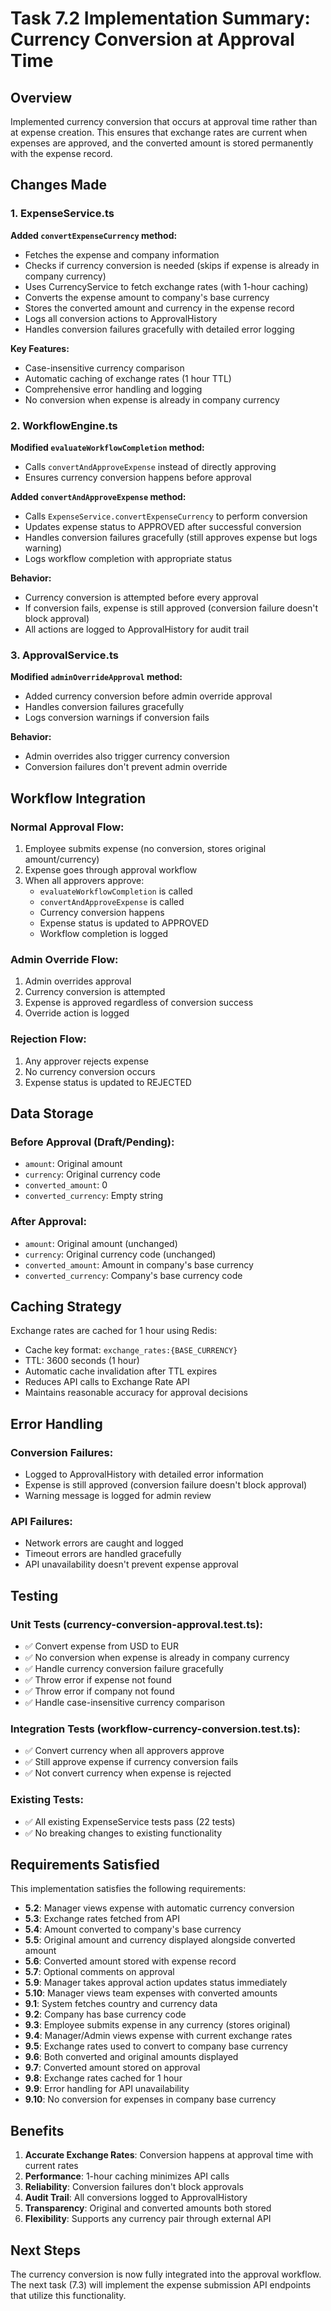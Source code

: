 # Task 7.2 Implementation Summary: Currency Conversion at Approval Time

## Overview
Implemented currency conversion that occurs at approval time rather than at expense creation. This ensures that exchange rates are current when expenses are approved, and the converted amount is stored permanently with the expense record.

## Changes Made

### 1. ExpenseService.ts
**Added `convertExpenseCurrency` method:**
- Fetches the expense and company information
- Checks if currency conversion is needed (skips if expense is already in company currency)
- Uses CurrencyService to fetch exchange rates (with 1-hour caching)
- Converts the expense amount to company's base currency
- Stores the converted amount and currency in the expense record
- Logs all conversion actions to ApprovalHistory
- Handles conversion failures gracefully with detailed error logging

**Key Features:**
- Case-insensitive currency comparison
- Automatic caching of exchange rates (1 hour TTL)
- Comprehensive error handling and logging
- No conversion when expense is already in company currency

### 2. WorkflowEngine.ts
**Modified `evaluateWorkflowCompletion` method:**
- Calls `convertAndApproveExpense` instead of directly approving
- Ensures currency conversion happens before approval

**Added `convertAndApproveExpense` method:**
- Calls `ExpenseService.convertExpenseCurrency` to perform conversion
- Updates expense status to APPROVED after successful conversion
- Handles conversion failures gracefully (still approves expense but logs warning)
- Logs workflow completion with appropriate status

**Behavior:**
- Currency conversion is attempted before every approval
- If conversion fails, expense is still approved (conversion failure doesn't block approval)
- All actions are logged to ApprovalHistory for audit trail

### 3. ApprovalService.ts
**Modified `adminOverrideApproval` method:**
- Added currency conversion before admin override approval
- Handles conversion failures gracefully
- Logs conversion warnings if conversion fails

**Behavior:**
- Admin overrides also trigger currency conversion
- Conversion failures don't prevent admin override

## Workflow Integration

### Normal Approval Flow:
1. Employee submits expense (no conversion, stores original amount/currency)
2. Expense goes through approval workflow
3. When all approvers approve:
   - `evaluateWorkflowCompletion` is called
   - `convertAndApproveExpense` is called
   - Currency conversion happens
   - Expense status is updated to APPROVED
   - Workflow completion is logged

### Admin Override Flow:
1. Admin overrides approval
2. Currency conversion is attempted
3. Expense is approved regardless of conversion success
4. Override action is logged

### Rejection Flow:
1. Any approver rejects expense
2. No currency conversion occurs
3. Expense status is updated to REJECTED

## Data Storage

### Before Approval (Draft/Pending):
- `amount`: Original amount
- `currency`: Original currency code
- `converted_amount`: 0
- `converted_currency`: Empty string

### After Approval:
- `amount`: Original amount (unchanged)
- `currency`: Original currency code (unchanged)
- `converted_amount`: Amount in company's base currency
- `converted_currency`: Company's base currency code

## Caching Strategy

Exchange rates are cached for 1 hour using Redis:
- Cache key format: `exchange_rates:{BASE_CURRENCY}`
- TTL: 3600 seconds (1 hour)
- Automatic cache invalidation after TTL expires
- Reduces API calls to Exchange Rate API
- Maintains reasonable accuracy for approval decisions

## Error Handling

### Conversion Failures:
- Logged to ApprovalHistory with detailed error information
- Expense is still approved (conversion failure doesn't block approval)
- Warning message is logged for admin review

### API Failures:
- Network errors are caught and logged
- Timeout errors are handled gracefully
- API unavailability doesn't prevent expense approval

## Testing

### Unit Tests (currency-conversion-approval.test.ts):
- ✅ Convert expense from USD to EUR
- ✅ No conversion when expense is already in company currency
- ✅ Handle currency conversion failure gracefully
- ✅ Throw error if expense not found
- ✅ Throw error if company not found
- ✅ Handle case-insensitive currency comparison

### Integration Tests (workflow-currency-conversion.test.ts):
- ✅ Convert currency when all approvers approve
- ✅ Still approve expense if currency conversion fails
- ✅ Not convert currency when expense is rejected

### Existing Tests:
- ✅ All existing ExpenseService tests pass (22 tests)
- ✅ No breaking changes to existing functionality

## Requirements Satisfied

This implementation satisfies the following requirements:

- **5.2**: Manager views expense with automatic currency conversion
- **5.3**: Exchange rates fetched from API
- **5.4**: Amount converted to company's base currency
- **5.5**: Original amount and currency displayed alongside converted amount
- **5.6**: Converted amount stored with expense record
- **5.7**: Optional comments on approval
- **5.9**: Manager takes approval action updates status immediately
- **5.10**: Manager views team expenses with converted amounts
- **9.1**: System fetches country and currency data
- **9.2**: Company has base currency code
- **9.3**: Employee submits expense in any currency (stores original)
- **9.4**: Manager/Admin views expense with current exchange rates
- **9.5**: Exchange rates used to convert to company base currency
- **9.6**: Both converted and original amounts displayed
- **9.7**: Converted amount stored on approval
- **9.8**: Exchange rates cached for 1 hour
- **9.9**: Error handling for API unavailability
- **9.10**: No conversion for expenses in company base currency

## Benefits

1. **Accurate Exchange Rates**: Conversion happens at approval time with current rates
2. **Performance**: 1-hour caching minimizes API calls
3. **Reliability**: Conversion failures don't block approvals
4. **Audit Trail**: All conversions logged to ApprovalHistory
5. **Transparency**: Original and converted amounts both stored
6. **Flexibility**: Supports any currency pair through external API

## Next Steps

The currency conversion is now fully integrated into the approval workflow. The next task (7.3) will implement the expense submission API endpoints that utilize this functionality.
